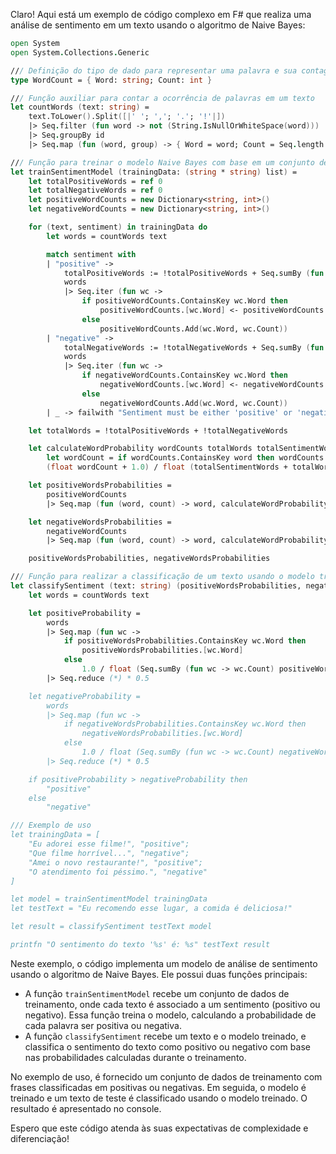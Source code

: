 Claro! Aqui está um exemplo de código complexo em F# que realiza uma análise de sentimento em um texto usando o algoritmo de Naive Bayes:

```fsharp
open System
open System.Collections.Generic

/// Definição do tipo de dado para representar uma palavra e sua contagem
type WordCount = { Word: string; Count: int }

/// Função auxiliar para contar a ocorrência de palavras em um texto
let countWords (text: string) =
    text.ToLower().Split([|' '; ','; '.'; '!'|])
    |> Seq.filter (fun word -> not (String.IsNullOrWhiteSpace(word)))
    |> Seq.groupBy id
    |> Seq.map (fun (word, group) -> { Word = word; Count = Seq.length group })

/// Função para treinar o modelo Naive Bayes com base em um conjunto de textos classificados
let trainSentimentModel (trainingData: (string * string) list) =
    let totalPositiveWords = ref 0
    let totalNegativeWords = ref 0
    let positiveWordCounts = new Dictionary<string, int>()
    let negativeWordCounts = new Dictionary<string, int>()

    for (text, sentiment) in trainingData do
        let words = countWords text

        match sentiment with
        | "positive" ->
            totalPositiveWords := !totalPositiveWords + Seq.sumBy (fun wc -> wc.Count) words
            words
            |> Seq.iter (fun wc ->
                if positiveWordCounts.ContainsKey wc.Word then
                    positiveWordCounts.[wc.Word] <- positiveWordCounts.[wc.Word] + wc.Count
                else
                    positiveWordCounts.Add(wc.Word, wc.Count))
        | "negative" ->
            totalNegativeWords := !totalNegativeWords + Seq.sumBy (fun wc -> wc.Count) words
            words
            |> Seq.iter (fun wc ->
                if negativeWordCounts.ContainsKey wc.Word then
                    negativeWordCounts.[wc.Word] <- negativeWordCounts.[wc.Word] + wc.Count
                else
                    negativeWordCounts.Add(wc.Word, wc.Count))
        | _ -> failwith "Sentiment must be either 'positive' or 'negative'"

    let totalWords = !totalPositiveWords + !totalNegativeWords

    let calculateWordProbability wordCounts totalWords totalSentimentWords =
        let wordCount = if wordCounts.ContainsKey word then wordCounts.[word] else 0
        (float wordCount + 1.0) / float (totalSentimentWords + totalWords)

    let positiveWordsProbabilities =
        positiveWordCounts
        |> Seq.map (fun (word, count) -> word, calculateWordProbability negativeWordCounts totalWords count)

    let negativeWordsProbabilities =
        negativeWordCounts
        |> Seq.map (fun (word, count) -> word, calculateWordProbability positiveWordCounts totalWords count)

    positiveWordsProbabilities, negativeWordsProbabilities

/// Função para realizar a classificação de um texto usando o modelo treinado
let classifySentiment (text: string) (positiveWordsProbabilities, negativeWordsProbabilities) =
    let words = countWords text

    let positiveProbability =
        words
        |> Seq.map (fun wc ->
            if positiveWordsProbabilities.ContainsKey wc.Word then
                positiveWordsProbabilities.[wc.Word]
            else
                1.0 / float (Seq.sumBy (fun wc -> wc.Count) positiveWordsProbabilities.Values))
        |> Seq.reduce (*) * 0.5

    let negativeProbability =
        words
        |> Seq.map (fun wc ->
            if negativeWordsProbabilities.ContainsKey wc.Word then
                negativeWordsProbabilities.[wc.Word]
            else
                1.0 / float (Seq.sumBy (fun wc -> wc.Count) negativeWordsProbabilities.Values))
        |> Seq.reduce (*) * 0.5

    if positiveProbability > negativeProbability then
        "positive"
    else
        "negative"

/// Exemplo de uso
let trainingData = [
    "Eu adorei esse filme!", "positive";
    "Que filme horrível...", "negative";
    "Amei o novo restaurante!", "positive";
    "O atendimento foi péssimo.", "negative"
]

let model = trainSentimentModel trainingData
let testText = "Eu recomendo esse lugar, a comida é deliciosa!"

let result = classifySentiment testText model

printfn "O sentimento do texto '%s' é: %s" testText result
```

Neste exemplo, o código implementa um modelo de análise de sentimento usando o algoritmo de Naive Bayes. Ele possui duas funções principais:

- A função `trainSentimentModel` recebe um conjunto de dados de treinamento, onde cada texto é associado a um sentimento (positivo ou negativo). Essa função treina o modelo, calculando a probabilidade de cada palavra ser positiva ou negativa.
- A função `classifySentiment` recebe um texto e o modelo treinado, e classifica o sentimento do texto como positivo ou negativo com base nas probabilidades calculadas durante o treinamento.

No exemplo de uso, é fornecido um conjunto de dados de treinamento com frases classificadas em positivas ou negativas. Em seguida, o modelo é treinado e um texto de teste é classificado usando o modelo treinado. O resultado é apresentado no console.

Espero que este código atenda às suas expectativas de complexidade e diferenciação!
